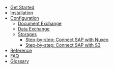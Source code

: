 <!-- docs/configuration/_sidebar.md -->

* [Get Started](/#get-started)
* [Installation](/installation/ "Installation")
* [Configuration](/configuration/ "Configuration")
  * [Document Exchange](/configuration/aqilink/ "SAP certified component (aqilink)")
  * [Data Exchange](/configuration/aqishare/ "Low Code data-exchange (aqishare)")
  * [Storages](/configuration/storages/ "Step-by-step guides to connect storages")
    * [Step-by-step: Connect SAP with Nuxeo](/configuration/storages/nuxeo.md)
    * [Step-by-step: Connect SAP with S3](/configuration/storages/s3.md)
* [Reference](/reference/)
* [FAQ](/faq.md)
* [Glossary](/_glossary.md)
